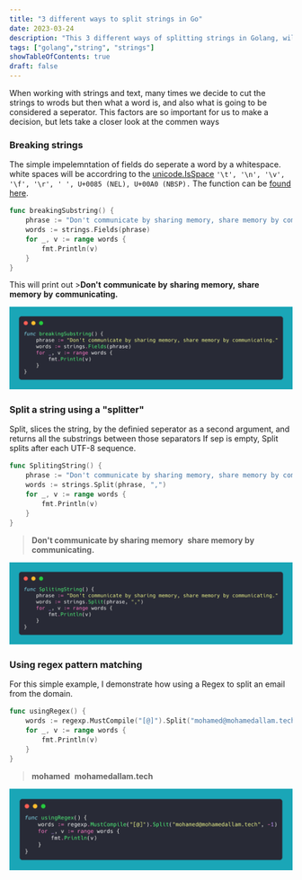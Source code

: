 ```yaml
---
title: "3 different ways to split strings in Go"
date: 2023-03-24
description: "This 3 different ways of splitting strings in Golang, will solve most of your needs"
tags: ["golang","string", "strings"]
showTableOfContents: true
draft: false
---
```


When working with strings and text, many times we decide to cut the strings to wrods but then what a word is, and also what is going to be considered a seperator.
This factors are so important for us to make a decision, but lets take a closer look at the commen ways

### Breaking strings

The simple impelemntation of fields do seperate a word by a whitespace.
white spaces will be accordring to the [unicode.IsSpace](https://cs.opensource.google/go/go/+/refs/tags/go1.20.2:src/unicode/graphic.go;l=128)
`'\t', '\n', '\v', '\f', '\r', ' ', U+0085 (NEL), U+00A0 (NBSP).`
The function can be [found here](https://pkg.go.dev/unicode#IsSpace).

``` go
func breakingSubstring() {
    phrase := "Don't communicate by sharing memory, share memory by communicating."
    words := strings.Fields(phrase)
    for _, v := range words {
        fmt.Println(v)
    }
}
```

This will print out
\>**Don't**
**communicate**
**by**
**sharing**
**memory,**
**share**
**memory**
**by**
**communicating.**

![](73aa996db1e0f92ddd4280d538819e7d7ee50893.png)

### Split a string using a "splitter"

Split, slices the string, by the definied seperator as a second argument, and returns all the substrings between those separators
If sep is empty, Split splits after each UTF-8 sequence.

``` go
func SplitingString() {
    phrase := "Don't communicate by sharing memory, share memory by communicating."
    words := strings.Split(phrase, ",")
    for _, v := range words {
        fmt.Println(v)
    }
}
```

> **Don't communicate by sharing memory**
>  **share memory by communicating.**

![](1e0e9d97c0583bdd4737ea05df086e9a8a0a5403.png)

### Using regex pattern matching

For this simple example, I demonstrate how using a Regex to split an email from the domain.

``` go
func usingRegex() {
    words := regexp.MustCompile("[@]").Split("mohamed@mohamedallam.tech", -1)
    for _, v := range words {
        fmt.Println(v)
    }
}
```

> **mohamed**
>  **mohamedallam.tech**

![](9029d2623139c9aff3dfa4124a7076d9a5ef9bdb.png)
